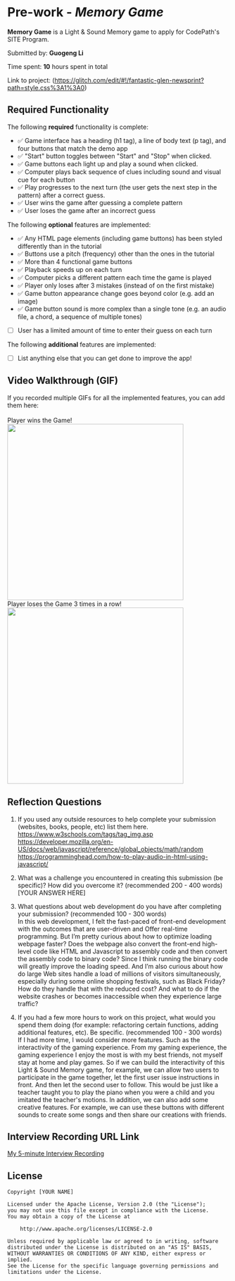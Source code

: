 # Pre-work - *Memory Game*

**Memory Game** is a Light & Sound Memory game to apply for CodePath's SITE Program. 

Submitted by: **Guogeng Li**

Time spent: **10** hours spent in total

Link to project: (https://glitch.com/edit/#!/fantastic-glen-newsprint?path=style.css%3A1%3A0)

## Required Functionality

The following **required** functionality is complete:

* &#x2705; Game interface has a heading (h1 tag), a line of body text (p tag), and four buttons that match the demo app
* &#x2705; "Start" button toggles between "Start" and "Stop" when clicked. <br>
* &#x2705; Game buttons each light up and play a sound when clicked. 
* &#x2705; Computer plays back sequence of clues including sound and visual cue for each button
* &#x2705; Play progresses to the next turn (the user gets the next step in the pattern) after a correct guess. 
* &#x2705; User wins the game after guessing a complete pattern
* &#x2705; User loses the game after an incorrect guess

The following **optional** features are implemented:

* &#x2705; Any HTML page elements (including game buttons) has been styled differently than in the tutorial
* &#x2705; Buttons use a pitch (frequency) other than the ones in the tutorial
* &#x2705; More than 4 functional game buttons
* &#x2705; Playback speeds up on each turn
* &#x2705; Computer picks a different pattern each time the game is played
* &#x2705; Player only loses after 3 mistakes (instead of on the first mistake)
* &#x2705; Game button appearance change goes beyond color (e.g. add an image)
* &#x2705; Game button sound is more complex than a single tone (e.g. an audio file, a chord, a sequence of multiple tones)
* [ ] User has a limited amount of time to enter their guess on each turn

The following **additional** features are implemented:

- [ ] List anything else that you can get done to improve the app!

## Video Walkthrough (GIF)

If you recorded multiple GIFs for all the implemented features, you can add them here:<br>
<br>
Player wins the Game!<br>
<img src = "http://g.recordit.co/m1MZTmHZhh.gif" width = 400><br>
Player loses the Game 3 times in a row!<br>
<img src = "http://g.recordit.co/8UNTWEm8xp.gif" width = 400><br>


## Reflection Questions
1. If you used any outside resources to help complete your submission (websites, books, people, etc) list them here. <br>
https://www.w3schools.com/tags/tag_img.asp <br>
https://developer.mozilla.org/en-US/docs/web/javascript/reference/global_objects/math/random <br>
https://programminghead.com/how-to-play-audio-in-html-using-javascript/
2. What was a challenge you encountered in creating this submission (be specific)? How did you overcome it? (recommended 200 - 400 words) 
[YOUR ANSWER HERE]

3. What questions about web development do you have after completing your submission? (recommended 100 - 300 words) <br>
In this web development, I felt the fast-paced of front-end development with the outcomes
that are user-driven and Offer real-time programming. But I’m pretty curious
about how to optimize loading webpage faster? Does the webpage also convert the
front-end high-level code like HTML and Javascript to assembly code and then
convert the assembly code to binary code? Since I think running the binary code
will greatly improve the loading speed. And I’m also curious about how do large
Web sites handle a load of millions of visitors simultaneously, especially
during some online shopping festivals, such as Black Friday? How do they handle
that with the reduced cost? And what to do if the website crashes or becomes
inaccessible when they experience large traffic?

4. If you had a few more hours to work on this project, what would you spend them doing (for example: refactoring certain functions, adding additional features, etc). Be specific. (recommended 100 - 300 words) <br>
If I had more time, I would consider more features. Such as the interactivity of the
gaming experience. From my gaming experience, the gaming experience I enjoy the
most is with my best friends, not myself stay at home and play games. So if we
can build the interactivity of this Light & Sound Memory game, for example, we
can allow two users to participate in the game together, let the first user
issue instructions in front. And then let the second user to follow. This would
be just like a teacher taught you to play the piano when you were a child and
you imitated the teacher's motions. In addition, we can also add some creative
features. For example, we can use these buttons with different sounds to create
some songs and then share our creations with friends.



## Interview Recording URL Link

[My 5-minute Interview Recording](your-link-here)


## License

    Copyright [YOUR NAME]

    Licensed under the Apache License, Version 2.0 (the "License");
    you may not use this file except in compliance with the License.
    You may obtain a copy of the License at

        http://www.apache.org/licenses/LICENSE-2.0

    Unless required by applicable law or agreed to in writing, software
    distributed under the License is distributed on an "AS IS" BASIS,
    WITHOUT WARRANTIES OR CONDITIONS OF ANY KIND, either express or implied.
    See the License for the specific language governing permissions and
    limitations under the License.
